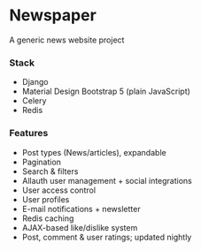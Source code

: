 # Newspaper

A generic news website project

### Stack
* Django
* Material Design Bootstrap 5 (plain JavaScript)
* Celery
* Redis

### Features
* Post types (News/articles), expandable
* Pagination
* Search & filters
* Allauth user management + social integrations
* User access control
* User profiles
* E-mail notifications + newsletter
* Redis caching
* AJAX-based like/dislike system
* Post, comment & user ratings; updated nightly
